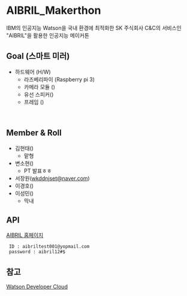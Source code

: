 # AIBRIL_Makerthon
IBM의 인공지능 Watson을 국내 환경에 최적화한 SK 주식회사 C&C의 서비스인 "AIBRIL"을 활용한 인공지능 메이커톤

## Goal (스마트 미러)

- 하드웨어 (H/W)
  - 라즈베리파이 (Raspberry pi 3)
  - 카메라 모듈 ()
  - 유선 스피커()
  - 프레임 ()
  
  
## Member & Roll

- 김현태()
    - 맡형
- 변소현()
    - PT 발표ㅎㅎ 
- 서장원(wkddnjset@naver.com) 
- 이경호()
- 이성민()
    - 막내

## API

[AIBRIL 홈페이지](www.aibril.com)

     ID : aibriltest001@yopmail.com
     password : aibril12#$
     
## 참고
[Watson Developer Cloud](https://github.com/watson-developer-cloud)
